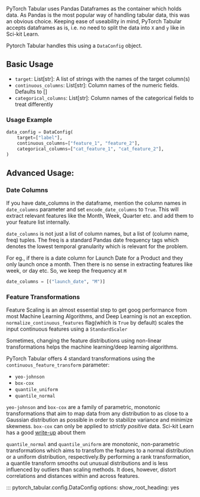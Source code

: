PyTorch Tabular uses Pandas Dataframes as the container which holds data. As Pandas is the most popular way of handling tabular data, this was an obvious choice. Keeping ease of useability in mind, PyTorch Tabular accepts dataframes as is, i.e. no need to split the data into `X` and `y` like in Sci-kit Learn.

Pytorch Tabular handles this using a `DataConfig` object.

## Basic Usage

- `target`: List\[str\]: A list of strings with the names of the target column(s)
- `continuous_columns`: List\[str\]: Column names of the numeric fields. Defaults to \[\]
- `categorical_columns`: List\[str\]: Column names of the categorical fields to treat differently

### Usage Example

```python
data_config = DataConfig(
    target=["label"],
    continuous_columns=["feature_1", "feature_2"],
    categorical_columns=["cat_feature_1", "cat_feature_2"],
)
```

## Advanced Usage:

### Date Columns

If you have date_columns in the dataframe, mention the column names in `date_columns` parameter and set `encode_date_columns` to `True`. This will extract relevant features like the Month, Week, Quarter etc. and add them to your feature list internally.

`date_columns` is not just a list of column names, but a list of (column name, freq) tuples. The freq is a standard Pandas date frequency tags which denotes the lowest temporal granularity which is relevant for the problem.

For eg., if there is a date column for Launch Date for a Product and they only launch once a month. Then there is no sense in extracting features like week, or day etc. So, we keep the frequency at `M`

```python
date_columns = [("launch_date", "M")]
```

### Feature Transformations

Feature Scaling is an almost essential step to get goog performance from most Machine Learning Algorithms, and Deep Learning is not an exception. `normalize_continuous_features` flag(which is `True` by default) scales the input continuous features using a `StandardScaler`

Sometimes, changing the feature distributions using non-linear transformations helps the machine learning/deep learning algorithms.

PyTorch Tabular offers 4 standard transformations using the `continuous_feature_transform` parameter:

- `yeo-johnson`
- `box-cox`
- `quantile_uniform`
- `quantile_normal`

`yeo-johnson` and `box-cox` are a family of parametric, monotonic transformations that aim to map data from any distribution to as close to a Gaussian distribution as possible in order to stabilize variance and minimize skewness. `box-cox` can only be applied to *strictly positive* data. Sci-kit Learn has a good [write-up](https://scikit-learn.org/stable/modules/preprocessing.html#mapping-to-a-gaussian-distribution) about them

`quantile_normal` and `quantile_uniform` are monotonic, non-parametric transformations which aims to transfom the features to a normal distribution or a uniform distribution, respectively.By performing a rank transformation, a quantile transform smooths out unusual distributions and is less influenced by outliers than scaling methods. It does, however, distort correlations and distances within and across features.

::: pytorch_tabular.config.DataConfig
    options:
        show_root_heading: yes
